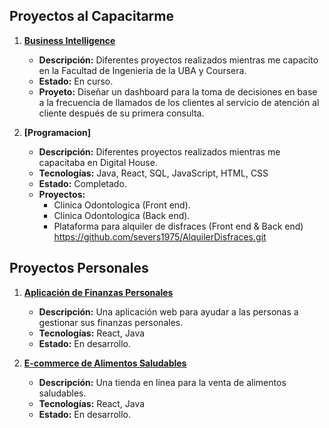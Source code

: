 ## Proyectos al Capacitarme

1. **[Business Intelligence](https://github.com/severs1975/BI)**
   - **Descripción:** Diferentes proyectos realizados mientras me capacito en la Facultad de Ingenieria de la UBA y Coursera.
   - **Estado:** En curso.
   - **Proyeto:** Diseñar un dashboard para la toma de decisiones en base a la frecuencia de llamados de los clientes al servicio de atención al cliente después de su primera consulta.
   
3. **[Programacion]**
    - **Descripción:** Diferentes proyectos realizados mientras me capacitaba en Digital House.
    - **Tecnologías:** Java, React, SQL, JavaScript, HTML, CSS
    - **Estado:** Completado.
    - **Proyectos:**
      - Clinica Odontologica (Front end).
      - Clinica Odontologica (Back end).
      - Plataforma para alquiler de disfraces (Front end & Back end) https://github.com/severs1975/AlquilerDisfraces.git
  
  
## Proyectos Personales

1. **[Aplicación de Finanzas Personales](https://github.com/usuario/finanzas-personales)**
   - **Descripción:** Una aplicación web para ayudar a las personas a gestionar sus finanzas personales.
   - **Tecnologías:** React, Java
   - **Estado:** En desarrollo.
     
2. **[E-commerce de Alimentos Saludables](https://github.com/usuario/ecommerce-alimentos)**
   - **Descripción:** Una tienda en línea para la venta de alimentos saludables.
   - **Tecnologías:** React, Java
   - **Estado:** En desarrollo.
